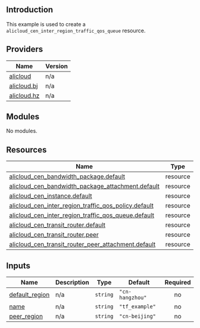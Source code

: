 ## Introduction

This example is used to create a `alicloud_cen_inter_region_traffic_qos_queue` resource.

<!-- BEGIN_TF_DOCS -->
## Providers

| Name | Version |
|------|---------|
| <a name="provider_alicloud"></a> [alicloud](#provider\_alicloud) | n/a |
| <a name="provider_alicloud.bj"></a> [alicloud.bj](#provider\_alicloud.bj) | n/a |
| <a name="provider_alicloud.hz"></a> [alicloud.hz](#provider\_alicloud.hz) | n/a |

## Modules

No modules.

## Resources

| Name | Type |
|------|------|
| [alicloud_cen_bandwidth_package.default](https://registry.terraform.io/providers/aliyun/alicloud/latest/docs/resources/cen_bandwidth_package) | resource |
| [alicloud_cen_bandwidth_package_attachment.default](https://registry.terraform.io/providers/aliyun/alicloud/latest/docs/resources/cen_bandwidth_package_attachment) | resource |
| [alicloud_cen_instance.default](https://registry.terraform.io/providers/aliyun/alicloud/latest/docs/resources/cen_instance) | resource |
| [alicloud_cen_inter_region_traffic_qos_policy.default](https://registry.terraform.io/providers/aliyun/alicloud/latest/docs/resources/cen_inter_region_traffic_qos_policy) | resource |
| [alicloud_cen_inter_region_traffic_qos_queue.default](https://registry.terraform.io/providers/aliyun/alicloud/latest/docs/resources/cen_inter_region_traffic_qos_queue) | resource |
| [alicloud_cen_transit_router.default](https://registry.terraform.io/providers/aliyun/alicloud/latest/docs/resources/cen_transit_router) | resource |
| [alicloud_cen_transit_router.peer](https://registry.terraform.io/providers/aliyun/alicloud/latest/docs/resources/cen_transit_router) | resource |
| [alicloud_cen_transit_router_peer_attachment.default](https://registry.terraform.io/providers/aliyun/alicloud/latest/docs/resources/cen_transit_router_peer_attachment) | resource |

## Inputs

| Name | Description | Type | Default | Required |
|------|-------------|------|---------|:--------:|
| <a name="input_default_region"></a> [default\_region](#input\_default\_region) | n/a | `string` | `"cn-hangzhou"` | no |
| <a name="input_name"></a> [name](#input\_name) | n/a | `string` | `"tf_example"` | no |
| <a name="input_peer_region"></a> [peer\_region](#input\_peer\_region) | n/a | `string` | `"cn-beijing"` | no |
<!-- END_TF_DOCS -->    